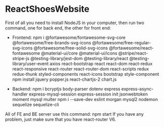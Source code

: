 # ReactShoesWebsite

First of all you need to install NodeJS in your computer, then run two command, one for back end, the other for front end:

+ Frontend: npm i @fortawesome/fontawesome-svg-core @fortawesome/free-brands-svg-icons @fortawesome/free-regular-svg-icons @fortawesome/free-solid-svg-icons @fortawesome/react-fontawesome @material-ui/core @material-ui/icons @stripe/react-stripe-js @testing-library/jest-dom @testing-library/react @testing-library/user-event axios react-bootstrap react react-dom react-redux react-responsive react-router react-router-dom react-scripts redux redux-thunk styled-components react-icons bootstrap style-component
npm install jquery popper.js react-chartjs-2 chart.js

+ Backend: npm i bcryptjs body-parser dotenv express express-async-handler express-mysql-session express-session init jsonwebtoken moment mysql multer
npm i --save-dev eslint morgan mysql2 nodemon sequelize sequelize-cli

All of FE and BE server use this command: npm start
If you have any problem, just make sure that you have react-router V6.
